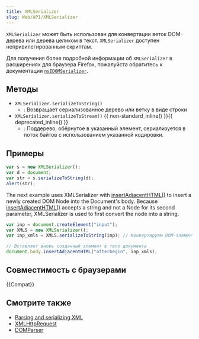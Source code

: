 ```yaml
---
title: XMLSerializer
slug: Web/API/XMLSerializer
---
```


`XMLSerializer` может быть использован для конвертации веток DOM-дерева или дерева целиком в текст. `XMLSerializer` доступен непривилегированным скриптам.

Для получения более подробной информации об `XMLSerializer` в расширениях для браузера Firefox, пожалуйста обратитесь к документации [`nsIDOMSerializer`](/ru/docs/nsIDOMSerializer).

## Методы

- `XMLSerializer.serializeToString()`
  - : Возвращает сериализованное дерево или ветку в виде строки
- `XMLSerializer.serializeToStream()` {{ non-standard_inline() }}{{ deprecated_inline() }}
  - : Поддерево, обёрнутое в указанный элемент, сериализуется в поток байтов с использованием указанной кодировки.

## Примеры

```js
var s = new XMLSerializer();
var d = document;
var str = s.serializeToString(d);
alert(str);
```

The next example uses XMLSerializer with [insertAdjacentHTML()](/ru/docs/DOM/element.insertAdjacentHTML) to insert a newly created DOM Node into the Document's body. Because [insertAdjacentHTML()](/ru/docs/DOM/element.insertAdjacentHTML) accepts a string and not a Node for its second parameter, XMLSerializer is used to first convert the node into a string.

```js
var inp = document.createElement("input");
var XMLS = new XMLSerializer();
var inp_xmls = XMLS.serializeToString(inp); // Конвертируем DOM-элемент в строку

// Вставляет вновь созданный элемент в тело документа
document.body.insertAdjacentHTML("afterbegin", inp_xmls);
```

## Совместимость с браузерами

{{Compat}}

## Смотрите также

- [Parsing and serializing XML](/en-US/Parsing_and_serializing_XML)
- [XMLHttpRequest](/en-US/XMLHttpRequest)
- [DOMParser](/en-US/DOMParser)
